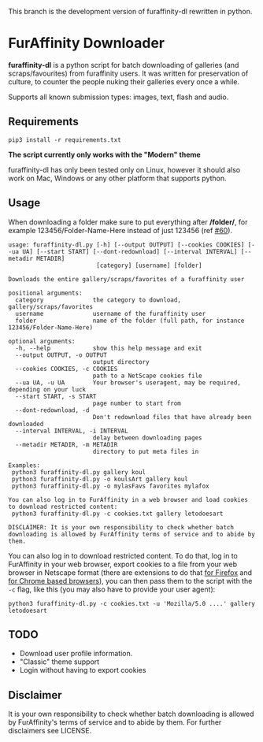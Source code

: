This branch is the development version of furaffinity-dl rewritten in python.

# FurAffinity Downloader
**furaffinity-dl** is a python script for batch downloading of galleries (and scraps/favourites) from furaffinity users.
It was written for preservation of culture, to counter the people nuking their galleries every once a while.

Supports all known submission types: images, text, flash and audio.

## Requirements

`pip3 install -r requirements.txt`

**The script currently only works with the "Modern" theme**

furaffinity-dl has only been tested only on Linux, however it should also work on Mac, Windows or any other platform that supports python.

## Usage

When downloading a folder make sure to put everything after **/folder/**, for example 123456/Folder-Name-Here instead of just 123456 (ref [#60](https://github.com/Xerbo/furaffinity-dl/issues/60)).

```
usage: furaffinity-dl.py [-h] [--output OUTPUT] [--cookies COOKIES] [--ua UA] [--start START] [--dont-redownload] [--interval INTERVAL] [--metadir METADIR]
                         [category] [username] [folder]

Downloads the entire gallery/scraps/favorites of a furaffinity user

positional arguments:
  category              the category to download, gallery/scraps/favorites
  username              username of the furaffinity user
  folder                name of the folder (full path, for instance 123456/Folder-Name-Here)

optional arguments:
  -h, --help            show this help message and exit
  --output OUTPUT, -o OUTPUT
                        output directory
  --cookies COOKIES, -c COOKIES
                        path to a NetScape cookies file
  --ua UA, -u UA        Your browser's useragent, may be required, depending on your luck
  --start START, -s START
                        page number to start from
  --dont-redownload, -d
                        Don't redownload files that have already been downloaded
  --interval INTERVAL, -i INTERVAL
                        delay between downloading pages
  --metadir METADIR, -m METADIR
                        directory to put meta files in

Examples:
 python3 furaffinity-dl.py gallery koul
 python3 furaffinity-dl.py -o koulsArt gallery koul
 python3 furaffinity-dl.py -o mylasFavs favorites mylafox

You can also log in to FurAffinity in a web browser and load cookies to download restricted content:
 python3 furaffinity-dl.py -c cookies.txt gallery letodoesart

DISCLAIMER: It is your own responsibility to check whether batch downloading is allowed by FurAffinity terms of service and to abide by them.
```

You can also log in to download restricted content. To do that, log in to FurAffinity in your web browser, export cookies to a file from your web browser in Netscape format (there are extensions to do that [for Firefox](https://addons.mozilla.org/en-US/firefox/addon/ganbo/) and [for Chrome based browsers](https://chrome.google.com/webstore/detail/cookiestxt/njabckikapfpffapmjgojcnbfjonfjfg)), you can then pass them to the script with the `-c` flag, like this (you may also have to provide your user agent):

`python3 furaffinity-dl.py -c cookies.txt -u 'Mozilla/5.0 ....' gallery letodoesart`

## TODO

 - Download user profile information.
 - "Classic" theme support
 - Login without having to export cookies

## Disclaimer

It is your own responsibility to check whether batch downloading is allowed by FurAffinity's terms of service and to abide by them. For further disclaimers see LICENSE.
